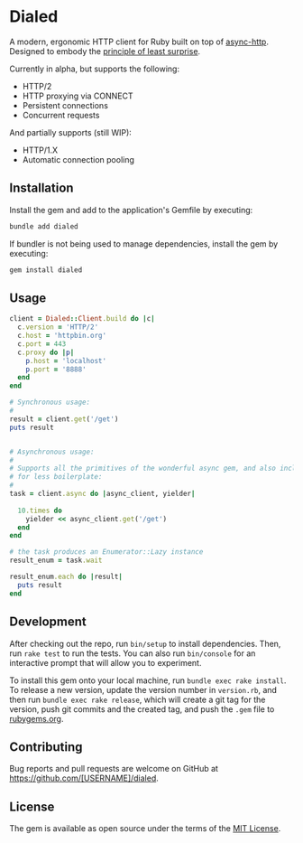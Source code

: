 # Dialed

A modern, ergonomic HTTP client for Ruby built on top of [async-http](https://github.com/socketry/async-http). Designed to embody the [principle of least surprise](https://en.wikipedia.org/wiki/Principle_of_least_astonishment#:~:text=In%20user%20interface%20design%20and,not%20astonish%20or%20surprise%20users).

Currently in alpha, but supports the following:
* HTTP/2
* HTTP proxying via CONNECT
* Persistent connections
* Concurrent requests
 
And partially supports (still WIP):
* HTTP/1.X
* Automatic connection pooling




##



## Installation

Install the gem and add to the application's Gemfile by executing:

```bash
bundle add dialed
```

If bundler is not being used to manage dependencies, install the gem by executing:

```bash
gem install dialed
```

## Usage
```ruby
client = Dialed::Client.build do |c|
  c.version = 'HTTP/2'
  c.host = 'httpbin.org'
  c.port = 443
  c.proxy do |p|
    p.host = 'localhost'
    p.port = '8888'
  end
end

# Synchronous usage:
# 
result = client.get('/get')
puts result


# Asynchronous usage:
# 
# Supports all the primitives of the wonderful async gem, and also includes a helper
# for less boilerplate:
#
task = client.async do |async_client, yielder|
  
  10.times do
    yielder << async_client.get('/get')
  end
end

# the task produces an Enumerator::Lazy instance
result_enum = task.wait

result_enum.each do |result|
  puts result
end
```



## Development

After checking out the repo, run `bin/setup` to install dependencies. Then, run `rake test` to run the tests. You can also run `bin/console` for an interactive prompt that will allow you to experiment.

To install this gem onto your local machine, run `bundle exec rake install`. To release a new version, update the version number in `version.rb`, and then run `bundle exec rake release`, which will create a git tag for the version, push git commits and the created tag, and push the `.gem` file to [rubygems.org](https://rubygems.org).

## Contributing

Bug reports and pull requests are welcome on GitHub at https://github.com/[USERNAME]/dialed.

## License

The gem is available as open source under the terms of the [MIT License](https://opensource.org/licenses/MIT).
